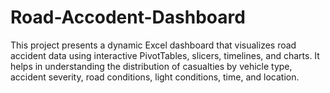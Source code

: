 # Road-Accodent-Dashboard
This project presents a dynamic Excel dashboard that visualizes road accident data using interactive PivotTables, slicers, timelines, and charts. It helps in understanding the distribution of casualties by vehicle type, accident severity, road conditions, light conditions, time, and location.
